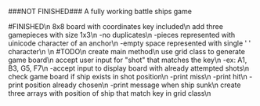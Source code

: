###NOT FINISHED###
A fully working battle ships game 

#FINISHED\n
8x8 board with coordinates key included\n
add three gamepieces with size 1x3\n
  -no duplicates\n
  -pieces represented with uinicode character of an anchor\n
  -empty space represented with single ' ' character\n
\n
#TODO\n
create main method\n
use grid class to generate game board\n
accept user input for "shot" that matches the key\n
  -ex: A1, B3, G5, F7\n
  -accept input to display board with already attempted shots\n
check game board if ship exists in shot position\n
  -print miss\n
  -print hit\n
  -print position already chosen\n
  -print message when ship sunk\n
create three arrays with position of ship that match key in grid class\n
  
  

